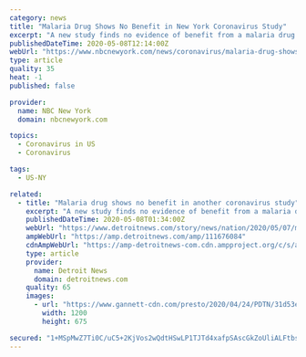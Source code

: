 ```yaml
---
category: news
title: "Malaria Drug Shows No Benefit in New York Coronavirus Study"
excerpt: "A new study finds no evidence of benefit from a malaria drug widely promoted as a treatment for coronavirus infection"
publishedDateTime: 2020-05-08T12:14:00Z
webUrl: "https://www.nbcnewyork.com/news/coronavirus/malaria-drug-shows-no-benefit-in-new-york-coronavirus-study/2407154/"
type: article
quality: 35
heat: -1
published: false

provider:
  name: NBC New York
  domain: nbcnewyork.com

topics:
  - Coronavirus in US
  - Coronavirus

tags:
  - US-NY

related:
  - title: "Malaria drug shows no benefit in another coronavirus study"
    excerpt: "A new study finds no evidence of benefit from a malaria drug widely promoted as a treatment for coronavirus infection"
    publishedDateTime: 2020-05-08T01:34:00Z
    webUrl: "https://www.detroitnews.com/story/news/nation/2020/05/07/malaria-drug-shows-benefit-another-coronavirus-study/111676084/"
    ampWebUrl: "https://amp.detroitnews.com/amp/111676084"
    cdnAmpWebUrl: "https://amp-detroitnews-com.cdn.ampproject.org/c/s/amp.detroitnews.com/amp/111676084"
    type: article
    provider:
      name: Detroit News
      domain: detroitnews.com
    quality: 65
    images:
      - url: "https://www.gannett-cdn.com/presto/2020/04/24/PDTN/31d53ec8-ea5f-48b7-a56c-abf6a7548503-AP20115561543354.jpg?auto=webp&crop=4054,2281,x0,y405&format=pjpg&width=1200"
        width: 1200
        height: 675

secured: "1+MSpMwZ7Ti0C/uC5+2KjVos2wQdtHSwLP1TJTd4xafpSAscGkZoUliALFtbsTZIlnhQj4bGX8ZdRuamU0b7n5xmifs3GmAZAIzktbU6U4BM4rZWuZPCBQ2auIiz12yEba3K1/1kL7y5/Yycc80xtkYANcSh7QKPlMVknyJbjmrjq0A70Z+3vRi1w4czmBUWI1FaytS/LOMa6AHQZgxTyQV2/RNox/FDcaPAw2q9sZmdOW0+l022IYxHxKoC/dYr6r6pfK8shi5dgrrYlhXP9bcdypU/NS/jfwFcJHTgZd08CiiPG7gFIEed0wLbSaFnZFWlClwAIhETUGS8XdFr7ZYrNk/IVKuGhVnNgV3Cr2mxg23tJBlAbpyRcNzsWiRRcsyA8K3n+/tQApeI3Jv5oLqA6F4HpABOHD5O2qJ+oA3VcZ3qnJyKwGTGDNwkYamfv5QgN3ptB6RVwUW7pzkdz9lNCNr1xHmRSPTHOBkMrtU=;OW42OxdUu8tQ4a0FiM2gAQ=="
---
```


